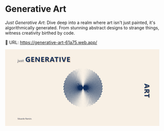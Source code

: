 # Generative Art
*Just Generative Art*: Dive deep into a realm where art isn't just painted, it's algorithmically generated. From stunning abstract designs to strange things, witness creativity birthed by code.

🔗 URL: https://generative-art-61a75.web.app/

![alt text](./public/Capture.PNG)